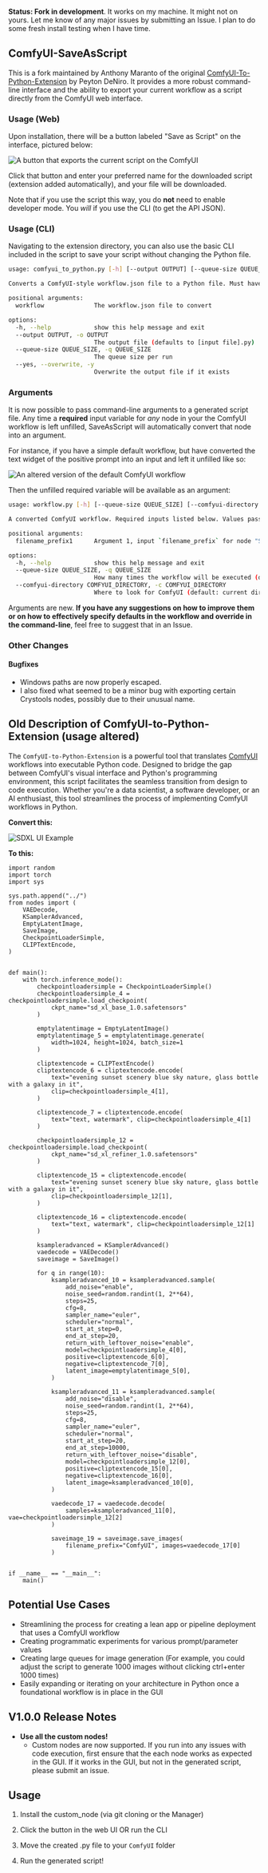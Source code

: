 **Status: Fork in development**. It works on my machine. It might not on yours.
Let me know of any major issues by submitting an Issue.
I plan to do some fresh install testing when I have time.

## ComfyUI-SaveAsScript

This is a fork maintained by Anthony Maranto of the original [ComfyUI-To-Python-Extension](https://github.com/pydn/ComfyUI-to-Python-Extension) by Peyton DeNiro. It provides a more robust command-line interface and the ability to export your current workflow as a script directly from the ComfyUI web interface.

### Usage (Web)

Upon installation, there will be a button labeled "Save as Script" on the interface, pictured below:

![A button that exports the current script on the ComfyUI](images/save_as_script.png)

Click that button and enter your preferred name for the downloaded script (extension added automatically), and your file will be downloaded.

Note that if you use the script this way, you do **not** need to enable developer mode. You *will* if you use the CLI (to get the API JSON).

### Usage (CLI)

Navigating to the extension directory, you can also use the basic CLI included in the script to save your script without changing the Python file.

```bash
usage: comfyui_to_python.py [-h] [--output OUTPUT] [--queue-size QUEUE_SIZE] [--yes] workflow

Converts a ComfyUI-style workflow.json file to a Python file. Must have been exported with API calls

positional arguments:
  workflow              The workflow.json file to convert

options:
  -h, --help            show this help message and exit
  --output OUTPUT, -o OUTPUT
                        The output file (defaults to [input file].py)
  --queue-size QUEUE_SIZE, -q QUEUE_SIZE
                        The queue size per run
  --yes, --overwrite, -y
                        Overwrite the output file if it exists
```

### Arguments

It is now possible to pass command-line arguments to a generated script file. Any time a **required** input variable for *any* node in your the ComfyUI workflow is left unfilled, SaveAsScript will automatically convert that node into an argument.

For instance, if you have a simple default workflow, but have converted the text widget of the positive prompt into an input and left it unfilled like so:

![An altered version of the default ComfyUI workflow](images/default_altered.png)

Then the unfilled required variable will be available as an argument:
```bash
usage: workflow.py [-h] [--queue-size QUEUE_SIZE] [--comfyui-directory COMFYUI_DIRECTORY] filename_prefix1

A converted ComfyUI workflow. Required inputs listed below. Values passed should be valid JSON (assumes string if not valid JSON).

positional arguments:
  filename_prefix1      Argument 1, input `filename_prefix` for node "Save Image" id 64 (autogenerated)

options:
  -h, --help            show this help message and exit
  --queue-size QUEUE_SIZE, -q QUEUE_SIZE
                        How many times the workflow will be executed (default: 10)
  --comfyui-directory COMFYUI_DIRECTORY, -c COMFYUI_DIRECTORY
                        Where to look for ComfyUI (default: current directory)
```

Arguments are new. **If you have any suggestions on how to improve them or on how to effectively specify defaults in the workflow and override in the command-line**, feel free to suggest that in an Issue.

### Other Changes

#### Bugfixes
- Windows paths are now properly escaped.
- I also fixed what seemed to be a minor bug with exporting certain Crystools nodes, possibly due to their unusual name.

## Old Description of ComfyUI-to-Python-Extension (usage altered)

The `ComfyUI-to-Python-Extension` is a powerful tool that translates [ComfyUI](https://github.com/comfyanonymous/ComfyUI) workflows into executable Python code. Designed to bridge the gap between ComfyUI's visual interface and Python's programming environment, this script facilitates the seamless transition from design to code execution. Whether you're a data scientist, a software developer, or an AI enthusiast, this tool streamlines the process of implementing ComfyUI workflows in Python.

**Convert this:**

![SDXL UI Example](images/SDXL-UI-Example.jpg)


**To this:**

```
import random
import torch
import sys

sys.path.append("../")
from nodes import (
    VAEDecode,
    KSamplerAdvanced,
    EmptyLatentImage,
    SaveImage,
    CheckpointLoaderSimple,
    CLIPTextEncode,
)


def main():
    with torch.inference_mode():
        checkpointloadersimple = CheckpointLoaderSimple()
        checkpointloadersimple_4 = checkpointloadersimple.load_checkpoint(
            ckpt_name="sd_xl_base_1.0.safetensors"
        )

        emptylatentimage = EmptyLatentImage()
        emptylatentimage_5 = emptylatentimage.generate(
            width=1024, height=1024, batch_size=1
        )

        cliptextencode = CLIPTextEncode()
        cliptextencode_6 = cliptextencode.encode(
            text="evening sunset scenery blue sky nature, glass bottle with a galaxy in it",
            clip=checkpointloadersimple_4[1],
        )

        cliptextencode_7 = cliptextencode.encode(
            text="text, watermark", clip=checkpointloadersimple_4[1]
        )

        checkpointloadersimple_12 = checkpointloadersimple.load_checkpoint(
            ckpt_name="sd_xl_refiner_1.0.safetensors"
        )

        cliptextencode_15 = cliptextencode.encode(
            text="evening sunset scenery blue sky nature, glass bottle with a galaxy in it",
            clip=checkpointloadersimple_12[1],
        )

        cliptextencode_16 = cliptextencode.encode(
            text="text, watermark", clip=checkpointloadersimple_12[1]
        )

        ksampleradvanced = KSamplerAdvanced()
        vaedecode = VAEDecode()
        saveimage = SaveImage()

        for q in range(10):
            ksampleradvanced_10 = ksampleradvanced.sample(
                add_noise="enable",
                noise_seed=random.randint(1, 2**64),
                steps=25,
                cfg=8,
                sampler_name="euler",
                scheduler="normal",
                start_at_step=0,
                end_at_step=20,
                return_with_leftover_noise="enable",
                model=checkpointloadersimple_4[0],
                positive=cliptextencode_6[0],
                negative=cliptextencode_7[0],
                latent_image=emptylatentimage_5[0],
            )

            ksampleradvanced_11 = ksampleradvanced.sample(
                add_noise="disable",
                noise_seed=random.randint(1, 2**64),
                steps=25,
                cfg=8,
                sampler_name="euler",
                scheduler="normal",
                start_at_step=20,
                end_at_step=10000,
                return_with_leftover_noise="disable",
                model=checkpointloadersimple_12[0],
                positive=cliptextencode_15[0],
                negative=cliptextencode_16[0],
                latent_image=ksampleradvanced_10[0],
            )

            vaedecode_17 = vaedecode.decode(
                samples=ksampleradvanced_11[0], vae=checkpointloadersimple_12[2]
            )

            saveimage_19 = saveimage.save_images(
                filename_prefix="ComfyUI", images=vaedecode_17[0]
            )


if __name__ == "__main__":
    main()
```
## Potential Use Cases
- Streamlining the process for creating a lean app or pipeline deployment that uses a ComfyUI workflow
- Creating programmatic experiments for various prompt/parameter values
- Creating large queues for image generation (For example, you could adjust the script to generate 1000 images without clicking ctrl+enter 1000 times)
- Easily expanding or iterating on your architecture in Python once a foundational workflow is in place in the GUI

## V1.0.0 Release Notes
- **Use all the custom nodes!**
    - Custom nodes are now supported. If you run into any issues with code execution, first ensure that the each node works as expected in the GUI. If it works in the GUI, but not in the generated script, please submit an issue.


## Usage


1. Install the custom_node (via git cloning or the Manager)

2. Click the button in the web UI OR run the CLI

3. Move the created .py file to your `ComfyUI` folder

4. Run the generated script!
